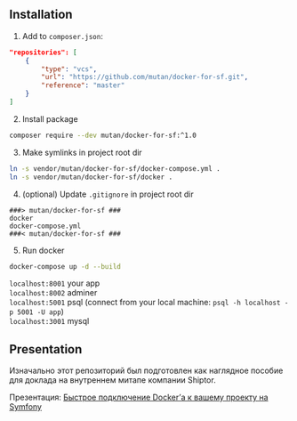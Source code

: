 ## Installation

1. Add to `composer.json`:
```json
"repositories": [
    {
        "type": "vcs",
        "url": "https://github.com/mutan/docker-for-sf.git",
        "reference": "master"
    }
]
```

2. Install package
```bash
composer require --dev mutan/docker-for-sf:^1.0
```

3. Make symlinks in project root dir
```bash
ln -s vendor/mutan/docker-for-sf/docker-compose.yml .
ln -s vendor/mutan/docker-for-sf/docker .
```

4. (optional) Update `.gitignore` in project root dir
```
###> mutan/docker-for-sf ###
docker
docker-compose.yml
###< mutan/docker-for-sf ###
```

5. Run docker
```bash
docker-compose up -d --build
```

``localhost:8001`` your app  
``localhost:8002`` adminer  
``localhost:5001`` psql (connect from your local machine: ``psql -h localhost -p 5001 -U app``)  
``localhost:3001`` mysql 

## Presentation

Изначально этот репозиторий был подготовлен как наглядное пособие для доклада на внутреннем митапе компании Shiptor.

Презентация: [Быстрое подключение Docker’а к вашему проекту на Symfony](https://docs.google.com/presentation/d/1kTtHikWRgdZ_3J2a_PY2tykS8TmB7ii7NVRMHCr9WBc/edit?usp=sharing)
